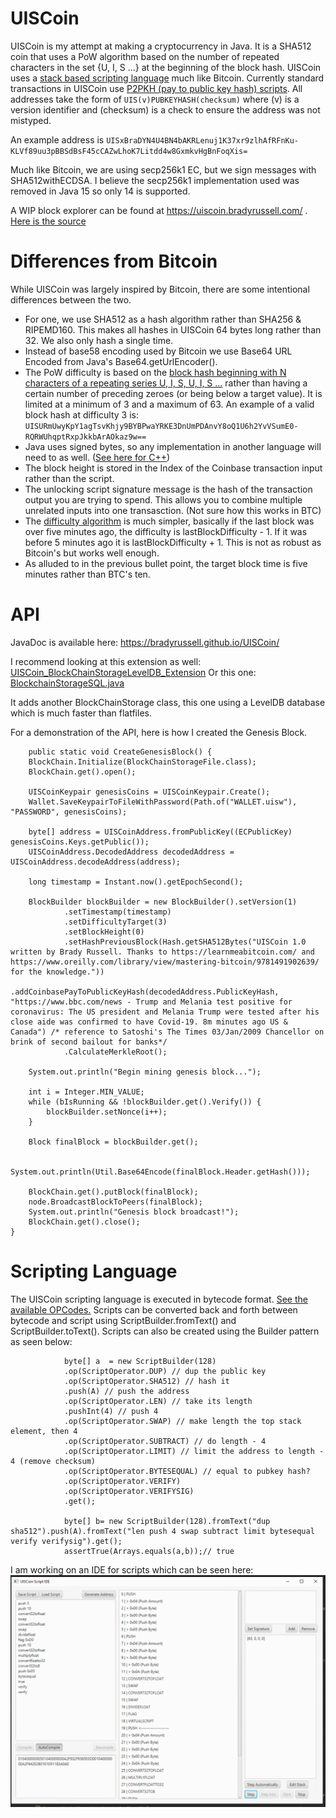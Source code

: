 # UISCoin

UISCoin is my attempt at making a cryptocurrency in Java. It is a SHA512 coin that uses a PoW algorithm based on the number of repeated characters in the set {U, I, S ...}  at the beginning of the block hash. UISCoin uses a [stack based scripting language](https://bradyrussell.github.io/UISCoin/com/bradyrussell/uiscoin/script/ScriptOperator.html) much like Bitcoin. Currently standard transactions in UISCoin use [P2PKH (pay to public key hash) scripts](https://github.com/bradyrussell/UISCoin/blob/fe920e8572bb361a8b3a035d3639f4988b70406e/src/com/bradyrussell/uiscoin/transaction/TransactionOutputBuilder.java#L21). All addresses take the form of `UIS(v)PUBKEYHASH(checksum)` where (v) is a version identifier and (checksum) is a check to ensure the address was not mistyped.

An example address is `UISxBraDYN4U4BN4bAKRLenuj1K37xr9zlhAfRFnKu-KLVf89uu3pBBSdBsF45cCAZwLhoK7Litdd4w8GxmkvHgBnFoqXis=`

Much like Bitcoin, we are using secp256k1 EC, but we sign messages with SHA512withECDSA. I believe the secp256k1 implementation used was removed in Java 15 so only 14 is supported.

A WIP block explorer can be found at https://uiscoin.bradyrussell.com/ . [Here is the source](https://github.com/bradyrussell/UISCoinBlockExplorer)

# Differences from Bitcoin

While UISCoin was largely inspired by Bitcoin, there are some intentional differences between the two.

- For one, we use SHA512 as a hash algorithm rather than SHA256 & RIPEMD160. This makes all hashes in UISCoin 64 bytes long rather than 32. We also only hash a single time.
- Instead of base58 encoding used by Bitcoin we use Base64 URL Encoded from Java's Base64.getUrlEncoder().
- The PoW difficulty is based on the [block hash beginning with N characters of a repeating series U, I, S, U, I, S ...](https://github.com/bradyrussell/UISCoin/blob/40b0327f5efbbfb06a320874aa1ac41bbeaa6344/src/com/bradyrussell/uiscoin/Hash.java#L58) rather than having a certain number of preceding zeroes (or being below a target value). It is limited at a minimum of 3 and a maximum of 63. An example of a valid block hash at difficulty 3 is:
`UISURmUwyKpY1agTsvKhjy9BYBPwaYRKE3DnUmPDAnvY8oQ1U6h2YvVSumE0-RQRWUhqptRxpJkkbArAOkaz9w==`
- Java uses signed bytes, so any implementation in another language will need to as well. ([See here for C++](https://github.com/bradyrussell/UISCoinScriptVM))
- The block height is stored in the Index of the Coinbase transaction input rather than the script.
- The unlocking script signature message is the hash of the transaction output you are trying to spend. This allows you to combine multiple unrelated inputs into one transasction. (Not sure how this works in BTC)
- The [difficulty algorithm](https://github.com/bradyrussell/UISCoin/blob/40b0327f5efbbfb06a320874aa1ac41bbeaa6344/src/com/bradyrussell/uiscoin/block/BlockHeader.java#L130) is much simpler, basically if the last block was over five minutes ago, the difficulty is lastBlockDifficulty - 1. If it was before 5 minutes ago it is lastBlockDifficulty + 1. This is not as robust as Bitcoin's but works well enough.
- As alluded to in the previous bullet point, the target block time is five minutes rather than BTC's ten.

# API
JavaDoc is available here: https://bradyrussell.github.io/UISCoin/

I recommend looking at this extension as well: [UISCoin_BlockChainStorageLevelDB_Extension](https://github.com/bradyrussell/UISCoin_BlockChainStorageLevelDB_Extension/releases/tag/1.0)
Or this one: [BlockchainStorageSQL.java](https://github.com/bradyrussell/UISCoinNodeREST/blob/master/src/main/java/com/bradyrussell/uiscoin/storage/BlockchainStorageSQL.java)

It adds another BlockChainStorage class, this one using a LevelDB database which is much faster than flatfiles.

For a demonstration of the API, here is how I created the Genesis Block.

		public static void CreateGenesisBlock() {
		BlockChain.Initialize(BlockChainStorageFile.class);
		BlockChain.get().open();

		UISCoinKeypair genesisCoins = UISCoinKeypair.Create();
		Wallet.SaveKeypairToFileWithPassword(Path.of("WALLET.uisw"), "PASSWORD", genesisCoins);

		byte[] address = UISCoinAddress.fromPublicKey((ECPublicKey) genesisCoins.Keys.getPublic());
		UISCoinAddress.DecodedAddress decodedAddress = UISCoinAddress.decodeAddress(address);

		long timestamp = Instant.now().getEpochSecond();

		BlockBuilder blockBuilder = new BlockBuilder().setVersion(1)
				.setTimestamp(timestamp)
				.setDifficultyTarget(3)
				.setBlockHeight(0)
				.setHashPreviousBlock(Hash.getSHA512Bytes("UISCoin 1.0 written by Brady Russell. Thanks to https://learnmeabitcoin.com/ and https://www.oreilly.com/library/view/mastering-bitcoin/9781491902639/ for the knowledge."))
				.addCoinbasePayToPublicKeyHash(decodedAddress.PublicKeyHash, "https://www.bbc.com/news - Trump and Melania test positive for coronavirus: The US president and Melania Trump were tested after his close aide was confirmed to have Covid-19. 8m minutes ago US & Canada") /* reference to Satoshi's The Times 03/Jan/2009 Chancellor on brink of second bailout for banks*/
				.CalculateMerkleRoot();

		System.out.println("Begin mining genesis block...");

		int i = Integer.MIN_VALUE;
		while (bIsRunning && !blockBuilder.get().Verify()) {
			blockBuilder.setNonce(i++);
		}

		Block finalBlock = blockBuilder.get();

		System.out.println(Util.Base64Encode(finalBlock.Header.getHash()));

		BlockChain.get().putBlock(finalBlock);
		node.BroadcastBlockToPeers(finalBlock);
		System.out.println("Genesis block broadcast!");
		BlockChain.get().close();
	}


# Scripting Language
The UISCoin scripting language is executed in bytecode format. [See the available OPCodes.](https://bradyrussell.github.io/UISCoin/com/bradyrussell/uiscoin/script/ScriptOperator.html) Scripts can be converted back and forth between bytecode and script using ScriptBuilder.fromText() and ScriptBuilder.toText(). Scripts can also be created using the Builder pattern as seen below:

				byte[] a  = new ScriptBuilder(128)
				.op(ScriptOperator.DUP) // dup the public key
				.op(ScriptOperator.SHA512) // hash it
				.push(A) // push the address
				.op(ScriptOperator.LEN) // take its length
				.pushInt(4) // push 4
				.op(ScriptOperator.SWAP) // make length the top stack element, then 4
				.op(ScriptOperator.SUBTRACT) // do length - 4
				.op(ScriptOperator.LIMIT) // limit the address to length - 4 (remove checksum)
				.op(ScriptOperator.BYTESEQUAL) // equal to pubkey hash?
				.op(ScriptOperator.VERIFY)
				.op(ScriptOperator.VERIFYSIG)
				.get();

				byte[] b= new ScriptBuilder(128).fromText("dup sha512").push(A).fromText("len push 4 swap subtract limit bytesequal verify verifysig").get();
				assertTrue(Arrays.equals(a,b));// true

I am working on an IDE for scripts which can be seen here:
![Image of Script Editor](https://raw.githubusercontent.com/bradyrussell/UISCoin/master/script_ide.png)
